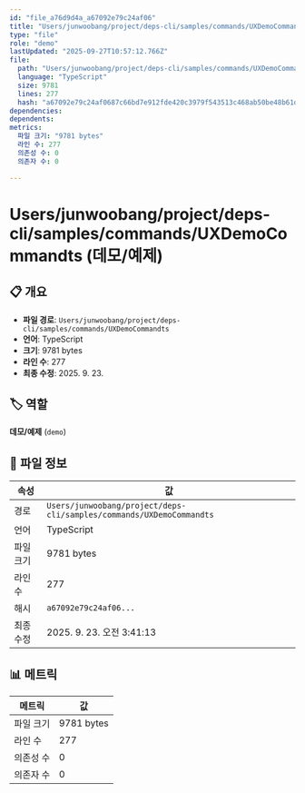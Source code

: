```yaml
---
id: "file_a76d9d4a_a67092e79c24af06"
title: "Users/junwoobang/project/deps-cli/samples/commands/UXDemoCommandts (데모/예제)"
type: "file"
role: "demo"
lastUpdated: "2025-09-27T10:57:12.766Z"
file:
  path: "Users/junwoobang/project/deps-cli/samples/commands/UXDemoCommandts"
  language: "TypeScript"
  size: 9781
  lines: 277
  hash: "a67092e79c24af0687c66bd7e912fde420c3979f543513c468ab50be48b61dde"
dependencies:
dependents:
metrics:
  파일 크기: "9781 bytes"
  라인 수: 277
  의존성 수: 0
  의존자 수: 0

---
```


# Users/junwoobang/project/deps-cli/samples/commands/UXDemoCommandts (데모/예제)

## 📋 개요

- **파일 경로**: `Users/junwoobang/project/deps-cli/samples/commands/UXDemoCommandts`
- **언어**: TypeScript
- **크기**: 9781 bytes
- **라인 수**: 277
- **최종 수정**: 2025. 9. 23.

## 🏷️ 역할

**데모/예제** (`demo`)

## 📄 파일 정보

| 속성 | 값 |
|------|----|
| 경로 | `Users/junwoobang/project/deps-cli/samples/commands/UXDemoCommandts` |
| 언어 | TypeScript |
| 파일 크기 | 9781 bytes |
| 라인 수 | 277 |
| 해시 | `a67092e79c24af06...` |
| 최종 수정 | 2025. 9. 23. 오전 3:41:13 |

## 📊 메트릭

| 메트릭 | 값 |
|--------|----|
| 파일 크기 | 9781 bytes |
| 라인 수 | 277 |
| 의존성 수 | 0 |
| 의존자 수 | 0 |

